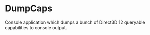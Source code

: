 # DumpCaps
Console application which dumps a bunch of Direct3D 12 queryable capabilities to console output.
